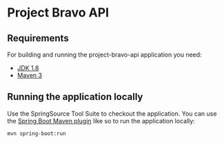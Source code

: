# Project Bravo API

## Requirements

For building and running the project-bravo-api application you need:

- [JDK 1.8](http://www.oracle.com/technetwork/java/javase/downloads/jdk8-downloads-2133151.html)
- [Maven 3](https://maven.apache.org)

## Running the application locally

Use the SpringSource Tool Suite to checkout the application.  You can use the [Spring Boot Maven plugin](https://docs.spring.io/spring-boot/docs/current/reference/html/build-tool-plugins-maven-plugin.html) like so to run the application locally:

```shell
mvn spring-boot:run
```
